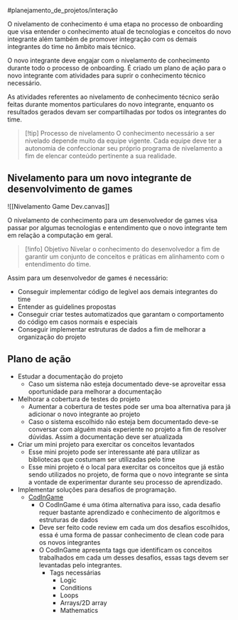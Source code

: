 #planejamento_de_projetos/interação  

O nivelamento de conhecimento é uma etapa no processo de onboarding que visa entender o conhecimento atual de tecnologias e conceitos do novo integrante além também de promover integração com os demais integrantes do time no âmbito mais técnico.

O novo integrante deve engajar com o nivelamento de conhecimento durante todo o processo de onboarding. É criado um plano de ação para o novo integrante com atividades para suprir o conhecimento técnico necessário.

As atividades referentes ao nivelamento de conhecimento técnico serão feitas durante momentos particulares do novo integrante, enquanto os resultados gerados devam ser compartilhadas por todos os integrantes do time.

> [!tip] Processo de nivelamento
> O conhecimento necessário a ser nivelado depende muito da equipe vigente. Cada equipe deve ter a autonomia de confeccionar seu próprio programa de nivelamento a fim de elencar conteúdo pertinente a sua realidade.


## Nivelamento para um novo integrante de desenvolvimento de games


![[Nivelamento Game Dev.canvas]]

O nivelamento de conhecimento para um desenvolvedor de games visa passar por algumas tecnologias e entendimento que o novo integrante tem em relação a computação em geral.

> [!info] Objetivo
> Nivelar o conhecimento do desenvolvedor a fim de garantir um conjunto de conceitos e práticas em alinhamento com o entendimento do time.

Assim para um desenvolvedor de games é necessário:

- Conseguir implementar código de legível aos demais integrantes do time
- Entender as guidelines propostas
- Conseguir criar testes automatizados que garantam o comportamento do código em casos normais e especiais
- Conseguir implementar estruturas de dados a fim de melhorar a organização do projeto

## Plano de ação

- Estudar a documentação do projeto
	- Caso um sistema não esteja documentado deve-se aproveitar essa oportunidade para melhorar a documentação
- Melhorar a cobertura de testes do projeto
	- Aumentar a cobertura de testes pode ser uma boa alternativa para já adicionar o novo integrante ao projeto
	- Caso o sistema escolhido não esteja bem documentado deve-se conversar com alguém mais experiente no projeto a fim de resolver dúvidas. Assim a documentação deve ser atualizada
- Criar um mini projeto para exercitar os conceitos levantados
	- Esse mini projeto pode ser interessante até para utilizar as bibliotecas que costumam ser utilizadas pelo time
	- Esse mini projeto é o local para exercitar os conceitos que já estão sendo utilizados no projeto, de forma que o novo integrante se sinta a vontade de experimentar durante seu processo de aprendizado.
- Implementar soluções para desafios de programação.
	- [CodInGame](https://www.codingame.com/)
		- O CodInGame é uma ótima alternativa para isso, cada desafio requer bastante aprendizado e conhecimento de algoritmos e estruturas de dados
		- Deve ser feito code review em cada um dos desafios escolhidos, essa é uma forma de passar conhecimento de clean code para os novos integrantes
		- O CodInGame apresenta tags que identificam os conceitos trabalhados em cada um desses desafios, essas tags devem ser levantadas pelo integrantes.
			- Tags necessárias
				- Logic
				- Conditions
				- Loops
				- Arrays/2D array
				- Mathematics

